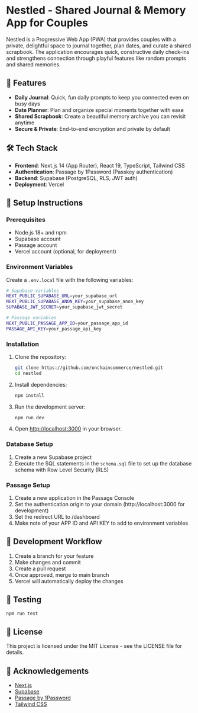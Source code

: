 # Nestled - Shared Journal & Memory App for Couples

Nestled is a Progressive Web App (PWA) that provides couples with a private, delightful space to journal together, plan dates, and curate a shared scrapbook. The application encourages quick, constructive daily check-ins and strengthens connection through playful features like random prompts and shared memories.

## 🚀 Features

- **Daily Journal**: Quick, fun daily prompts to keep you connected even on busy days
- **Date Planner**: Plan and organize special moments together with ease
- **Shared Scrapbook**: Create a beautiful memory archive you can revisit anytime
- **Secure & Private**: End-to-end encryption and private by default

## 🛠️ Tech Stack

- **Frontend**: Next.js 14 (App Router), React 19, TypeScript, Tailwind CSS
- **Authentication**: Passage by 1Password (Passkey authentication)
- **Backend**: Supabase (PostgreSQL, RLS, JWT auth)
- **Deployment**: Vercel

## 🔧 Setup Instructions

### Prerequisites

- Node.js 18+ and npm
- Supabase account
- Passage account
- Vercel account (optional, for deployment)

### Environment Variables

Create a `.env.local` file with the following variables:

```bash
# Supabase variables
NEXT_PUBLIC_SUPABASE_URL=your_supabase_url
NEXT_PUBLIC_SUPABASE_ANON_KEY=your_supabase_anon_key
SUPABASE_JWT_SECRET=your_supabase_jwt_secret

# Passage variables
NEXT_PUBLIC_PASSAGE_APP_ID=your_passage_app_id
PASSAGE_API_KEY=your_passage_api_key
```

### Installation

1. Clone the repository:
   ```bash
   git clone https://github.com/onchaincommerce/nestled.git
   cd nestled
   ```

2. Install dependencies:
   ```bash
   npm install
   ```

3. Run the development server:
   ```bash
   npm run dev
   ```

4. Open [http://localhost:3000](http://localhost:3000) in your browser.

### Database Setup

1. Create a new Supabase project
2. Execute the SQL statements in the `schema.sql` file to set up the database schema with Row Level Security (RLS)

### Passage Setup

1. Create a new application in the Passage Console
2. Set the authentication origin to your domain (http://localhost:3000 for development)
3. Set the redirect URL to /dashboard
4. Make note of your APP ID and API KEY to add to environment variables

## 📝 Development Workflow

1. Create a branch for your feature
2. Make changes and commit
3. Create a pull request
4. Once approved, merge to main branch
5. Vercel will automatically deploy the changes

## 🧪 Testing

```bash
npm run test
```

## 📄 License

This project is licensed under the MIT License - see the LICENSE file for details.

## 🙏 Acknowledgements

- [Next.js](https://nextjs.org/)
- [Supabase](https://supabase.com/)
- [Passage by 1Password](https://passage.1password.com/)
- [Tailwind CSS](https://tailwindcss.com/)
